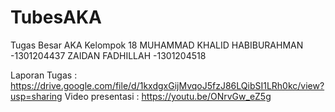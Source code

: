 # TubesAKA
Tugas Besar AKA
Kelompok 18
MUHAMMAD KHALID HABIBURAHMAN -1301204437
ZAIDAN FADHILLAH -1301204518

Laporan Tugas : https://drive.google.com/file/d/1kxdgxGijMvqoJ5fzJ86LQibSI1LRh0kc/view?usp=sharing
Video presentasi : https://youtu.be/ONrvGw_eZ5g

